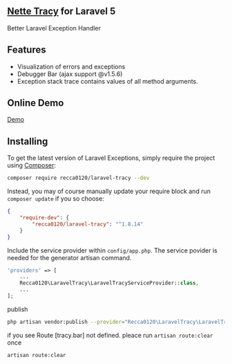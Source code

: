 ## [Nette Tracy](https://github.com/nette/tracy.git) for Laravel 5

Better Laravel Exception Handler

## Features
- Visualization of errors and exceptions
- Debugger Bar (ajax support @v1.5.6)
- Exception stack trace contains values of all method arguments.

## Online Demo
[Demo](https://cdn.rawgit.com/recca0120/laravel-tracy/master/docs/tracy-exception.html)

## Installing

To get the latest version of Laravel Exceptions, simply require the project using [Composer](https://getcomposer.org):

```bash
composer require recca0120/laravel-tracy --dev
```

Instead, you may of course manually update your require block and run `composer update` if you so choose:

```json
{
    "require-dev": {
        "recca0120/laravel-tracy": "^1.8.14"
    }
}
```

Include the service provider within `config/app.php`. The service povider is needed for the generator artisan command.

```php
'providers' => [
    ...
    Recca0120\LaravelTracy\LaravelTracyServiceProvider::class,
    ...
];
```

publish

```bash
php artisan vendor:publish --provider="Recca0120\LaravelTracy\LaravelTracyServiceProvider"
```

if you see Route [tracy.bar] not defined. pleace run `artisan route:clear` once

```bash
artisan route:clear
```